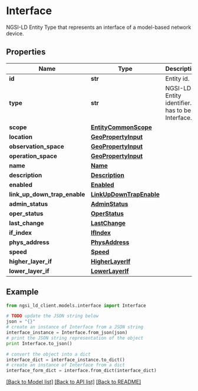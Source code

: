 # Interface

NGSI-LD Entity Type that represents an interface of a model-based network device. 

## Properties
Name | Type | Description | Notes
------------ | ------------- | ------------- | -------------
**id** | **str** | Entity id.  | 
**type** | **str** | NGSI-LD Entity identifier. It has to be Interface. | [default to 'Interface']
**scope** | [**EntityCommonScope**](EntityCommonScope.md) |  | [optional] 
**location** | [**GeoPropertyInput**](GeoPropertyInput.md) |  | [optional] 
**observation_space** | [**GeoPropertyInput**](GeoPropertyInput.md) |  | [optional] 
**operation_space** | [**GeoPropertyInput**](GeoPropertyInput.md) |  | [optional] 
**name** | [**Name**](Name.md) |  | [optional] 
**description** | [**Description**](Description.md) |  | [optional] 
**enabled** | [**Enabled**](Enabled.md) |  | [optional] 
**link_up_down_trap_enable** | [**LinkUpDownTrapEnable**](LinkUpDownTrapEnable.md) |  | [optional] 
**admin_status** | [**AdminStatus**](AdminStatus.md) |  | 
**oper_status** | [**OperStatus**](OperStatus.md) |  | 
**last_change** | [**LastChange**](LastChange.md) |  | [optional] 
**if_index** | [**IfIndex**](IfIndex.md) |  | 
**phys_address** | [**PhysAddress**](PhysAddress.md) |  | [optional] 
**speed** | [**Speed**](Speed.md) |  | [optional] 
**higher_layer_if** | [**HigherLayerIf**](HigherLayerIf.md) |  | [optional] 
**lower_layer_if** | [**LowerLayerIf**](LowerLayerIf.md) |  | [optional] 

## Example

```python
from ngsi_ld_client.models.interface import Interface

# TODO update the JSON string below
json = "{}"
# create an instance of Interface from a JSON string
interface_instance = Interface.from_json(json)
# print the JSON string representation of the object
print Interface.to_json()

# convert the object into a dict
interface_dict = interface_instance.to_dict()
# create an instance of Interface from a dict
interface_form_dict = interface.from_dict(interface_dict)
```
[[Back to Model list]](../README.md#documentation-for-models) [[Back to API list]](../README.md#documentation-for-api-endpoints) [[Back to README]](../README.md)


